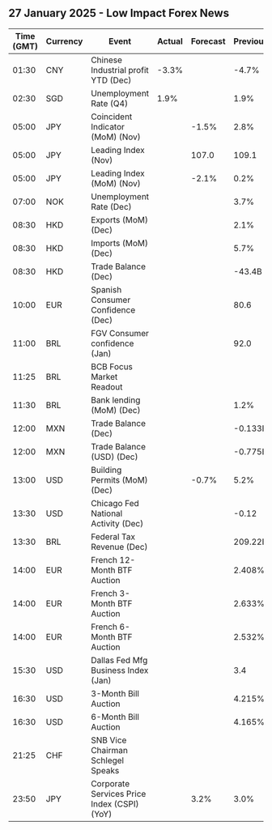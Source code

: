 ## 27 January 2025 - Low Impact Forex News

| Time (GMT) | Currency | Event | Actual | Forecast | Previous |
|------|----------|-------|--------|----------|----------|
| 01:30 | CNY | Chinese Industrial profit YTD (Dec) | -3.3% |  | -4.7% |
| 02:30 | SGD | Unemployment Rate (Q4) | 1.9% |  | 1.9% |
| 05:00 | JPY | Coincident Indicator (MoM) (Nov) |  | -1.5% | 2.8% |
| 05:00 | JPY | Leading Index (Nov) |  | 107.0 | 109.1 |
| 05:00 | JPY | Leading Index (MoM) (Nov) |  | -2.1% | 0.2% |
| 07:00 | NOK | Unemployment Rate (Dec) |  |  | 3.7% |
| 08:30 | HKD | Exports (MoM) (Dec) |  |  | 2.1% |
| 08:30 | HKD | Imports (MoM) (Dec) |  |  | 5.7% |
| 08:30 | HKD | Trade Balance (Dec) |  |  | -43.4B |
| 10:00 | EUR | Spanish Consumer Confidence (Dec) |  |  | 80.6 |
| 11:00 | BRL | FGV Consumer confidence (Jan) |  |  | 92.0 |
| 11:25 | BRL | BCB Focus Market Readout |  |  |  |
| 11:30 | BRL | Bank lending (MoM) (Dec) |  |  | 1.2% |
| 12:00 | MXN | Trade Balance (Dec) |  |  | -0.133B |
| 12:00 | MXN | Trade Balance (USD) (Dec) |  |  | -0.775B |
| 13:00 | USD | Building Permits (MoM) (Dec) |  | -0.7% | 5.2% |
| 13:30 | USD | Chicago Fed National Activity (Dec) |  |  | -0.12 |
| 13:30 | BRL | Federal Tax Revenue (Dec) |  |  | 209.22B |
| 14:00 | EUR | French 12-Month BTF Auction |  |  | 2.408% |
| 14:00 | EUR | French 3-Month BTF Auction |  |  | 2.633% |
| 14:00 | EUR | French 6-Month BTF Auction |  |  | 2.532% |
| 15:30 | USD | Dallas Fed Mfg Business Index (Jan) |  |  | 3.4 |
| 16:30 | USD | 3-Month Bill Auction |  |  | 4.215% |
| 16:30 | USD | 6-Month Bill Auction |  |  | 4.165% |
| 21:25 | CHF | SNB Vice Chairman Schlegel Speaks |  |  |  |
| 23:50 | JPY | Corporate Services Price Index (CSPI) (YoY) |  | 3.2% | 3.0% |
